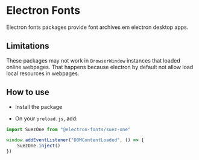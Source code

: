 # Electron Fonts

Electron fonts packages provide font archives em electron desktop apps.

## Limitations

These packages may not work in `BrowserWindow` instances that loaded online webpages. That happens because electron by default not allow load local resources in webpages.

## How to use

* Install the package

* On your `preload.js`, add:

```ts
import SuezOne from "@electron-fonts/suez-one"

window.addEventListener("DOMContentLoaded", () => {
    SuezOne.inject()
})
```